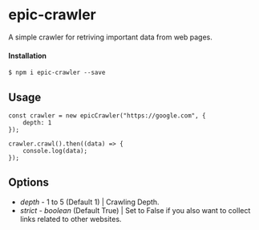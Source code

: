 # epic-crawler

A simple crawler for retriving important data from web pages.

#### Installation

`$ npm i epic-crawler --save`

## Usage

```
const crawler = new epicCrawler("https://google.com", {
    depth: 1
});

crawler.crawl().then((data) => {
    console.log(data);
});

```

## Options

- _depth_ - 1 to 5 (Default 1) | Crawling Depth.
- _strict_ - _boolean_ (Default True) | Set to False if you also want to collect links related to other websites.
